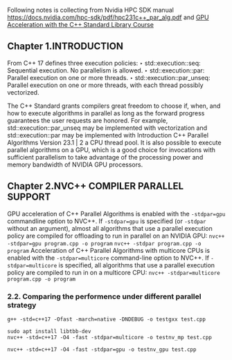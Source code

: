 

Following notes is collecting from Nvidia HPC SDK manual https://docs.nvidia.com/hpc-sdk/pdf/hpc231c++_par_alg.pdf and [GPU Acceleration with the C++ Standard Library Course](https://courses.nvidia.com/courses/course-v1:DLI+S-AC-08+V1/) 

## Chapter 1.INTRODUCTION
From C++ 17 defines three execution policies:
‣ std::execution::seq: Sequential execution. No parallelism is allowed.
‣ std::execution::par: Parallel execution on one or more threads.
‣ std::execution::par_unseq: Parallel execution on one or more threads, with
each thread possibly vectorized.

The C++ Standard grants compilers great freedom to choose if, when, and how
to execute algorithms in parallel as long as the forward progress guarantees the
user requests are honored. For example, std::execution::par_unseq may be
implemented with vectorization and std::execution::par may be implemented with
Introduction
C++ Parallel Algorithms Version 23.1 | 2
a CPU thread pool. It is also possible to execute parallel algorithms on a GPU, which
is a good choice for invocations with sufficient parallelism to take advantage of the
processing power and memory bandwidth of NVIDIA GPU processors.


## Chapter 2.NVC++ COMPILER PARALLEL SUPPORT
GPU acceleration of C++ Parallel Algorithms is enabled with the ```-stdpar=gpu``` commandline option to NVC++. If ```-stdpar=gpu``` is specified (or ```-stdpar``` without an argument),
almost all algorithms that use a parallel execution policy are compiled for offloading to
run in parallel on an NVIDIA GPU:
```nvc++ -stdpar=gpu program.cpp -o program```
```nvc++ -stdpar program.cpp -o program```
Acceleration of C++ Parallel Algorithms with multicore CPUs is enabled with the
```-stdpar=multicore``` command-line option to NVC++. If ```-stdpar=multicore``` is specified,
all algorithms that use a parallel execution policy are compiled to run in on a multicore
CPU:
```nvc++ -stdpar=multicore program.cpp -o program```


 ### 2.2. Comparing the performence under different parallel strategy 


```shell
g++ -std=c++17 -Ofast -march=native -DNDEBUG -o testgxx test.cpp
```

```shell
sudo apt install libtbb-dev
nvc++ -std=c++17 -O4 -fast -stdpar=multicore -o testnv_mp test.cpp
```

```shell
nvc++ -std=c++17 -O4 -fast -stdpar=gpu -o testnv_gpu test.cpp
```

